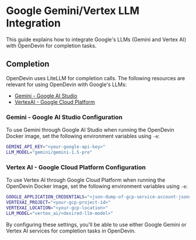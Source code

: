 # Google Gemini/Vertex LLM Integration

This guide explains how to integrate Google's LLMs (Gemini and Vertex AI) with OpenDevin for completion tasks.

## Completion

OpenDevin uses LiteLLM for completion calls. The following resources are relevant for using OpenDevin with Google's LLMs:

- [Gemini - Google AI Studio](https://docs.litellm.ai/docs/providers/gemini)
- [VertexAI - Google Cloud Platform](https://docs.litellm.ai/docs/providers/vertex)

### Gemini - Google AI Studio Configuration

To use Gemini through Google AI Studio when running the OpenDevin Docker image, set the following environment variables using `-e`:

```bash
GEMINI_API_KEY="<your-google-api-key>"
LLM_MODEL="gemini/gemini-1.5-pro"
```

### Vertex AI - Google Cloud Platform Configuration

To use Vertex AI through Google Cloud Platform when running the OpenDevin Docker image, set the following environment variables using `-e`:

```bash
GOOGLE_APPLICATION_CREDENTIALS="<json-dump-of-gcp-service-account-json>"
VERTEXAI_PROJECT="<your-gcp-project-id>"
VERTEXAI_LOCATION="<your-gcp-location>"
LLM_MODEL="vertex_ai/<desired-llm-model>"
```

By configuring these settings, you'll be able to use either Google Gemini or Vertex AI services for completion tasks in OpenDevin.